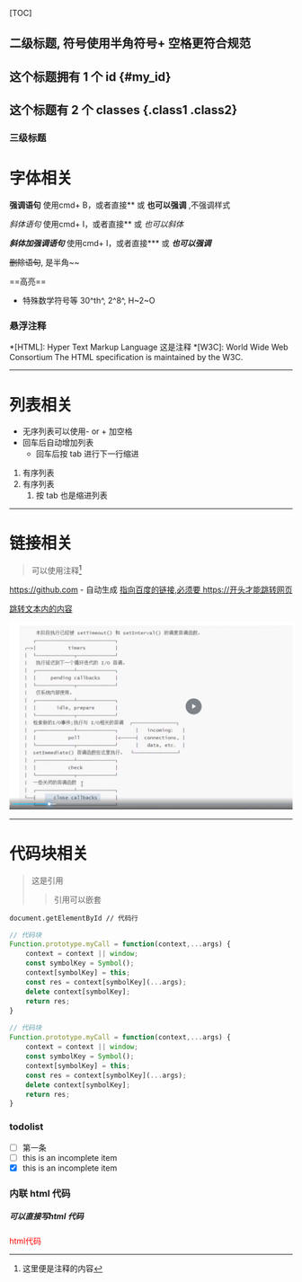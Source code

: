 [TOC]

## 二级标题, 符号使用半角符号+ 空格更符合规范
## 这个标题拥有 1 个 id {#my_id}
## 这个标题有 2 个 classes {.class1 .class2}
### 三级标题

# 字体相关
**强调语句** 使用cmd+ B，或者直接** 或 __也可以强调__ ,不强调样式

*斜体语句* 使用cmd+ I，或者直接** 或 _也可以斜体_ 

***斜体加强调语句*** 使用cmd+ I，或者直接*** 或 ___也可以强调___

~~删除语句~~, 是半角~~

==高亮==

- 特殊数学符号等 30^th^, 2^8^, H~2~O

### 悬浮注释
*[HTML]: Hyper Text Markup Language 这是注释
*[W3C]: World Wide Web Consortium
The HTML specification
is maintained by the W3C.

---




# 列表相关

- 无序列表可以使用- or + 加空格
- 回车后自动增加列表
  - 回车后按 tab 进行下一行缩进


1. 有序列表
2. 有序列表
   1. 按 tab 也是缩进列表
   
---

# 链接相关

> 可以使用注释[^1]

[^1]: 这里便是注释的内容

https://github.com - 自动生成
[指向百度的链接,必须要 https://开头才能跳转网页](https://www.baidu.com)

[跳转文本内的内容](#二级标题-符号使用半角符号-空格更符合规范)

![event loop](/old/eventloop.png)

---

# 代码块相关

> 这是引用
> > 引用可以嵌套

`document.getElementById // 代码行`

```javascript {.line-numbers highlight=1-4}
// 代码块
Function.prototype.myCall = function(context,...args) {
    context = context || window;
    const symbolKey = Symbol();
    context[symbolKey] = this;
    const res = context[symbolKey](...args);
    delete context[symbolKey];
    return res;
}
```

```javascript {.line-numbers highlight=[1-2 5-7]}
// 代码块
Function.prototype.myCall = function(context,...args) {
    context = context || window;
    const symbolKey = Symbol();
    context[symbolKey] = this;
    const res = context[symbolKey](...args);
    delete context[symbolKey];
    return res;
}
```

### todolist
- [ ] 第一条
- [ ] this is an incomplete item
- [x] this is an incomplete item

### 内联 html 代码

<h5>可以直接写html 代码</h5>
<div style="color: red">
    html代码
</div>




